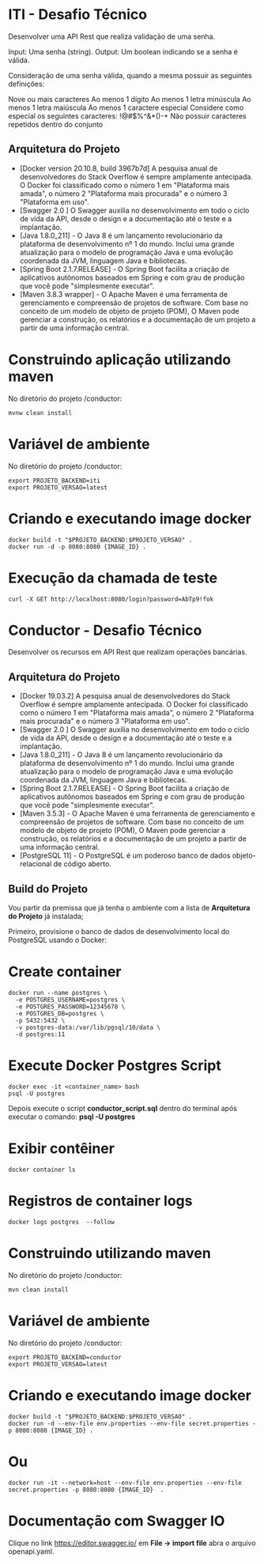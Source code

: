 # ITI - Desafio Técnico

Desenvolver uma API Rest que realiza validação de uma senha.

Input: Uma senha (string).
Output: Um boolean indicando se a senha é válida.

Consideração de uma senha válida, quando a mesma possuir as seguintes definições:

Nove ou mais caracteres
Ao menos 1 dígito
Ao menos 1 letra minúscula
Ao menos 1 letra maiúscula
Ao menos 1 caractere especial
Considere como especial os seguintes caracteres: !@#$%^&*()-+
Não possuir caracteres repetidos dentro do conjunto


Arquitetura do Projeto
----------------------
* [Docker version 20.10.8, build 3967b7d] A pesquisa anual de desenvolvedores do Stack Overflow é sempre amplamente antecipada. O Docker foi classificado como o número 1 em "Plataforma mais amada", o número 2 "Plataforma mais procurada" e o número 3 "Plataforma em uso".
* [Swagger 2.0 ] O Swagger auxilia no desenvolvimento em todo o ciclo de vida da API, desde o design e a documentação até o teste e a implantação.
* [Java 1.8.0_211] - O Java 8 é um lançamento revolucionário da plataforma de desenvolvimento nº 1 do mundo. Inclui uma grande atualização para o modelo de programação Java e uma evolução coordenada da JVM, linguagem Java e bibliotecas.
* [Spring Boot 2.1.7.RELEASE]  - O Spring Boot facilita a criação de aplicativos autônomos baseados em Spring e com grau de produção que você pode "simplesmente executar".
* [Maven 3.8.3 wrapper] - O Apache Maven é uma ferramenta de gerenciamento e compreensão de projetos de software. Com base no conceito de um modelo de objeto de projeto (POM),
  O Maven pode gerenciar a construção, os relatórios e a documentação de um projeto a partir de uma informação central.

# Construindo aplicação utilizando maven

No diretório do projeto /conductor:
```shell
mvnw clean install
```

# Variável de ambiente

No diretório do projeto /conductor:
```shell
export PROJETO_BACKEND=iti
export PROJETO_VERSAO=latest
```

# Criando e executando image docker
```shell
docker build -t "$PROJETO_BACKEND:$PROJETO_VERSAO" .
docker run -d -p 8080:8080 {IMAGE_ID} .
```

# Execução da chamada de teste
```shell
curl -X GET http://localhost:8080/login?password=AbTp9!fok
```

# Conductor - Desafio Técnico

Desenvolver os recursos em API Rest que realizam operações bancárias.

Arquitetura do Projeto
----------------------
* [Docker 19.03.2] A pesquisa anual de desenvolvedores do Stack Overflow é sempre amplamente antecipada. O Docker foi classificado como o número 1 em "Plataforma mais amada", o número 2 "Plataforma mais procurada" e o número 3 "Plataforma em uso".
* [Swagger 2.0 ] O Swagger auxilia no desenvolvimento em todo o ciclo de vida da API, desde o design e a documentação até o teste e a implantação.
* [Java 1.8.0_211] - O Java 8 é um lançamento revolucionário da plataforma de desenvolvimento nº 1 do mundo. Inclui uma grande atualização para o modelo de programação Java e uma evolução coordenada da JVM, linguagem Java e bibliotecas.
* [Spring Boot 2.1.7.RELEASE]  - O Spring Boot facilita a criação de aplicativos autônomos baseados em Spring e com grau de produção que você pode "simplesmente executar".
* [Maven 3.5.3] - O Apache Maven é uma ferramenta de gerenciamento e compreensão de projetos de software. Com base no conceito de um modelo de objeto de projeto (POM),
O Maven pode gerenciar a construção, os relatórios e a documentação de um projeto a partir de uma informação central. 
* [PostgreSQL 11] - O PostgreSQL é um poderoso banco de dados objeto-relacional de código aberto.


Build do Projeto
----------------------
Vou partir da premissa que já tenha o ambiente com a lista de **Arquitetura do Projeto** já instalada;

Primeiro, provisione o banco de dados de desenvolvimento local do PostgreSQL usando o Docker:

# Create container
```shell
docker run --name postgres \
  -e POSTGRES_USERNAME=postgres \
  -e POSTGRES_PASSWORD=12345678 \
  -e POSTGRES_DB=postgres \
  -p 5432:5432 \
  -v postgres-data:/var/lib/pgsql/10/data \
  -d postgres:11
```


# Execute Docker Postgres Script 
```shell
docker exec -it <container_name> bash
psql -U postgres
```

Depois execute o script **conductor_script.sql** dentro do terminal após executar o comando: **psql -U postgres**

# Exibir contêiner

```shell
docker container ls
```

# Registros de container logs
```shell
docker logs postgres  --follow
```

# Construindo utilizando  maven

No diretório do projeto /conductor:
```shell
mvn clean install
```

# Variável de ambiente

No diretório do projeto /conductor:
```shell
export PROJETO_BACKEND=conductor
export PROJETO_VERSAO=latest
```

# Criando e executando image docker 
```shell
docker build -t "$PROJETO_BACKEND:$PROJETO_VERSAO" .
docker run -d --env-file env.properties --env-file secret.properties -p 8080:8080 {IMAGE_ID} .
```

# Ou
```shell
docker run -it --network=host --env-file env.properties --env-file secret.properties -p 8080:8080 {IMAGE_ID}  .
```


# Documentação com Swagger IO 

Clique no link https://editor.swagger.io/ em **File -> import file** abra o arquivo openapi.yaml.




